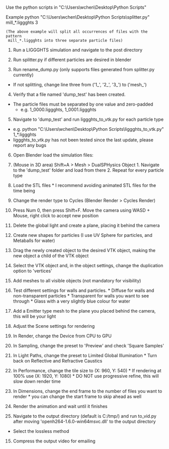 Use the python scripts in "C:\Users\wchen\Desktop\Python Scripts"

Example python "C:\Users\wchen\Desktop\Python Scripts\splitter.py" mill_*.liggghts 3
	
	(The above example will split all occurrences of files with the pattern
	 mill_*.liggghts into three separate particle files)

1. Run a LIGGGHTS simulation and navigate to the post directory

2. Run splitter.py if different particles are desired in blender

3. Run rename_dump.py (only supports files generated from splitter.py currently)
  * If not splitting, change line three from ('1_', '2_', '3_') to ('mesh_')

4. Verify that a file named 'dump_test' has been created.
  * The particle files must be separated by one value and zero-padded
    * e.g. 1_0000.liggghts, 1_0001.liggghts

5. Navigate to 'dump_test' and run liggghts_to_vtk.py for each particle type
  * e.g. python "C:\Users\wchen\Desktop\Python Scripts\liggghts_to_vtk.py" 1_*.liggghts
  * liggghts_to_vtk.py has not been tested since the last update, please report any bugs

6. Open Blender load the simulation files:
  1. (Mouse in 3D area) Shift+A > Mesh > DualSPHysics Object
    1. Navigate to the 'dump_test' folder and load from there
    2. Repeat for every particle type
  2. Load the STL files
    * I recommend avoiding animated STL files for the time being

7. Change the render type to Cycles (Blender Render > Cycles Render)

8. Press Num 0, then press Shift+F. Move the camera using WASD + Mouse, right click to accept new position

9. Delete the global light and create a plane, placing it behind the camera

10. Create new shapes for particles (I use UV Sphere for particles, and Metaballs for water)
  1. Drag the newly created object to the desired VTK object, making the new object a child of the VTK object
  2. Select the VTK object and, in the object settings, change the duplication option to 'vertices'

11. Add meshes to all visible objects (not mandatory for visibility)
  1. Test different settings for walls and particles.
    * Diffuse for walls and non-transparent particles
    * Transparent for walls you want to see through
    * Glass with a very slightly blue colour for water
  2. Add a Emitter type mesh to the plane you placed behind the camera, this will be your light

12. Adjust the Scene settings for rendering
  1. In Render, change the Device from CPU to GPU
  2. In Sampling, change the preset to 'Preview' and check 'Square Samples'
  3. In Light Paths, change the preset to Limited Global Illumination
    * Turn back on Reflective and Refractive Caustics
  4. In Performance, change the tile size to (X: 960, Y: 540)
    * If rendering at 100% use (X: 1920, Y: 1080)
    * DO NOT use progressive refine, this will slow down render time
  5. In Dimensions, change the end frame to the number of files you want to render
    * you can change the start frame to skip ahead as well

13. Render the animation and wait until it finishes

14. Navigate to the output directory (default is C:/tmp/) and run to_vid.py after moving 'openh264-1.6.0-win64msvc.dll' to the output directory
  * Select the lossless method

15. Compress the output video for emailing

